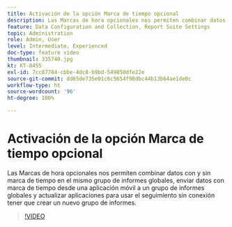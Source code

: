 ```yaml
---
title: Activación de la opción Marca de tiempo opcional
description: Las Marcas de hora opcionales nos permiten combinar datos con y sin marca de tiempo en el mismo grupo de informes globales, enviar datos con marca de tiempo desde una aplicación móvil a un grupo de informes globales y actualizar aplicaciones para usar el seguimiento sin conexión tener que crear un nuevo grupo de informes.
feature: Data Configuration and Collection, Report Suite Settings
topic: Administration
role: Admin, User
level: Intermediate, Experienced
doc-type: feature video
thumbnail: 335740.jpg
kt: KT-8455
exl-id: 7cc87784-cbbe-4dc8-b9bd-549850dfe22e
source-git-commit: dd65de735e01c6c5654f98dbc44b13b64ae1de0c
workflow-type: ht
source-wordcount: '96'
ht-degree: 100%

---
```


# Activación de la opción Marca de tiempo opcional

Las Marcas de hora opcionales nos permiten combinar datos con y sin marca de tiempo en el mismo grupo de informes globales, enviar datos con marca de tiempo desde una aplicación móvil a un grupo de informes globales y actualizar aplicaciones para usar el seguimiento sin conexión tener que crear un nuevo grupo de informes.


>[!VIDEO](https://video.tv.adobe.com/v/335740/?quality=12&learn=on)
